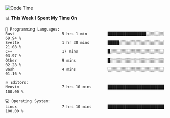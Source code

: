 <!-- [![Top Langs](https://github-readme-stats.vercel.app/api/top-langs/?username=gagahsyuja&theme=dracula&hide_border=true&border_radius=7)](https://github.com/anuraghazra/github-readme-stats) -->

<!--START_SECTION:waka-->
![Code Time](http://img.shields.io/badge/Code%20Time-345%20hrs%2055%20mins-blue)

📊 **This Week I Spent My Time On** 

```text
💬 Programming Languages: 
Rust                     5 hrs 1 min         █████████████████░░░░░░░░   69.94 % 
Svelte                   1 hr 30 mins        █████░░░░░░░░░░░░░░░░░░░░   21.08 % 
C++                      17 mins             █░░░░░░░░░░░░░░░░░░░░░░░░   03.97 % 
Other                    9 mins              █░░░░░░░░░░░░░░░░░░░░░░░░   02.28 % 
Bash                     4 mins              ░░░░░░░░░░░░░░░░░░░░░░░░░   01.16 % 

🔥 Editors: 
Neovim                   7 hrs 10 mins       █████████████████████████   100.00 % 

💻 Operating System: 
Linux                    7 hrs 10 mins       █████████████████████████   100.00 % 
```


<!--END_SECTION:waka-->
